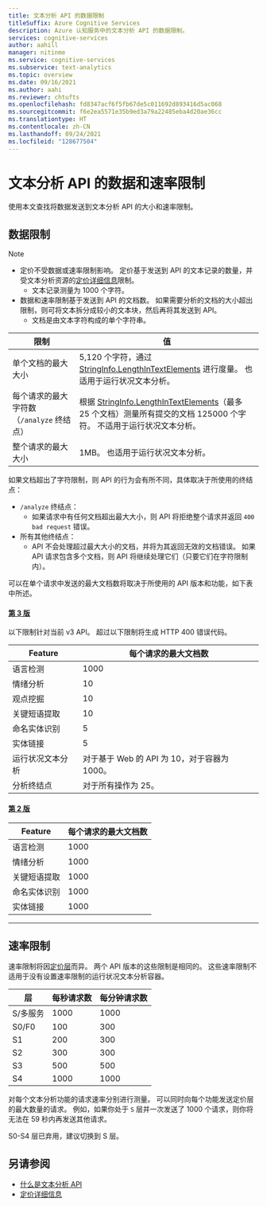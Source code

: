 ```yaml
---
title: 文本分析 API 的数据限制
titleSuffix: Azure Cognitive Services
description: Azure 认知服务中的文本分析 API 的数据限制。
services: cognitive-services
author: aahill
manager: nitinme
ms.service: cognitive-services
ms.subservice: text-analytics
ms.topic: overview
ms.date: 09/16/2021
ms.author: aahi
ms.reviewer: chtufts
ms.openlocfilehash: fd8347acf6f5fb67de5c011692d893416d5ac068
ms.sourcegitcommit: f6e2ea5571e35b9ed3a79a22485eba4d20ae36cc
ms.translationtype: HT
ms.contentlocale: zh-CN
ms.lasthandoff: 09/24/2021
ms.locfileid: "128677504"
---
```

# <a name="data-and-rate-limits-for-the-text-analytics-api"></a>文本分析 API 的数据和速率限制
<a name="data-limits"></a>

使用本文查找将数据发送到文本分析 API 的大小和速率限制。

## <a name="data-limits"></a>数据限制

> [!NOTE]
> * 定价不受数据或速率限制影响。 定价基于发送到 API 的文本记录的数量，并受文本分析资源的[定价详细信息](https://azure.microsoft.com/pricing/details/cognitive-services/text-analytics/)限制。
>   * 文本记录测量为 1000 个字符。 
> * 数据和速率限制基于发送到 API 的文档数。 如果需要分析的文档的大小超出限制，则可将文本拆分成较小的文本块，然后再将其发送到 API。 
>   * 文档是由文本字符构成的单个字符串。  



| 限制 | 值 |
|------------------------|---------------|
| 单个文档的最大大小 | 5,120 个字符，通过 [StringInfo.LengthInTextElements](/dotnet/api/system.globalization.stringinfo.lengthintextelements) 进行度量。 也适用于运行状况文本分析。 |
| 每个请求的最大字符数（`/analyze` 终结点）  | 根据 [StringInfo.LengthInTextElements](/dotnet/api/system.globalization.stringinfo.lengthintextelements)（最多 25 个文档）测量所有提交的文档 125000 个字符。 不适用于运行状况文本分析。 |
| 整个请求的最大大小 | 1MB。 也适用于运行状况文本分析。 |


如果文档超出了字符限制，则 API 的行为会有所不同，具体取决于所使用的终结点：

* `/analyze` 终结点：
  * 如果请求中有任何文档超出最大大小，则 API 将拒绝整个请求并返回 `400 bad request` 错误。
* 所有其他终结点：  
  * API 不会处理超过最大大小的文档，并将为其返回无效的文档错误。 如果 API 请求包含多个文档，则 API 将继续处理它们（只要它们在字符限制内）。

可以在单个请求中发送的最大文档数将取决于所使用的 API 版本和功能，如下表中所述。

#### <a name="version-3"></a>[第 3 版](#tab/version-3)

以下限制针对当前 v3 API。 超过以下限制将生成 HTTP 400 错误代码。


| Feature | 每个请求的最大文档数 | 
|----------|-----------|
| 语言检测 | 1000 |
| 情绪分析 | 10 |
| 观点挖掘 | 10 |
| 关键短语提取 | 10 |
| 命名实体识别 | 5 |
| 实体链接 | 5 |
| 运行状况文本分析  | 对于基于 Web 的 API 为 10，对于容器为 1000。 |
| 分析终结点 | 对于所有操作为 25。 |

#### <a name="version-2"></a>[第 2 版](#tab/version-2)

| Feature | 每个请求的最大文档数 | 
|----------|-----------|
| 语言检测 | 1000 |
| 情绪分析 | 1000 |
| 关键短语提取 | 1000 |
| 命名实体识别 | 1000 |
| 实体链接 | 1000 |

---

## <a name="rate-limits"></a>速率限制

速率限制将因[定价层](https://azure.microsoft.com/pricing/details/cognitive-services/text-analytics/)而异。 两个 API 版本的这些限制是相同的。 这些速率限制不适用于没有设置速率限制的运行状况文本分析容器。

| 层          | 每秒请求数 | 每分钟请求数 |
|---------------|---------------------|---------------------|
| S/多服务 | 1000                | 1000                |
| S0/F0         | 100                 | 300                 |
| S1            | 200                 | 300                 |
| S2            | 300                 | 300                 |
| S3            | 500                 | 500                 |
| S4            | 1000                | 1000                |

对每个文本分析功能的请求速率分别进行测量。 可以同时向每个功能发送定价层的最大数量的请求。 例如，如果你处于 `S` 层并一次发送了 1000 个请求，则你将无法在 59 秒内再发送其他请求。


S0-S4 层已弃用，建议切换到 S 层。

## <a name="see-also"></a>另请参阅

* [什么是文本分析 API](../overview.md)
* [定价详细信息](https://azure.microsoft.com/pricing/details/cognitive-services/text-analytics/)
